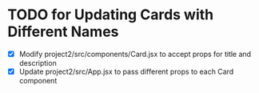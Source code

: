 # TODO for Updating Cards with Different Names

- [x] Modify project2/src/components/Card.jsx to accept props for title and description
- [x] Update project2/src/App.jsx to pass different props to each Card component
